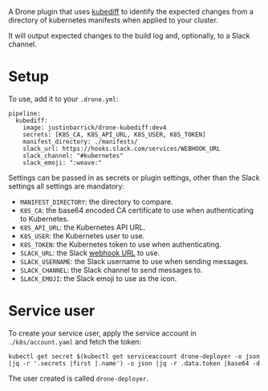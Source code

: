 A Drone plugin that uses [kubediff](https://github.com/weaveworks/kubediff) to identify
the expected changes from a directory of kubernetes manifests when applied to your cluster.

It will output expected changes to the build log and, optionally, to a Slack channel.

# Setup

To use, add it to your `.drone.yml`:

```
pipeline:
  kubediff:
    image: justinbarrick/drone-kubediff:dev4
    secrets: [K8S_CA, K8S_API_URL, K8S_USER, K8S_TOKEN]
    manifest_directory: ./manifests/
    slack_url: https://hooks.slack.com/services/WEBHOOK_URL
    slack_channel: "#kubernetes"
    slack_emoji: ":weave:"
```

Settings can be passed in as secrets or plugin settings, other than the Slack settings
all settings are mandatory:

* `MANIFEST_DIRECTORY`: the directory to compare.
* `K8S_CA`: the base64 encoded CA certificate to use when authenticating to Kubernetes.
* `K8S_API_URL`: the Kubernetes API URL.
* `K8S_USER`: the Kubernetes user to use.
* `K8S_TOKEN`: the Kubernetes token to use when authenticating.
* `SLACK_URL`: the Slack [webhook URL](https://api.slack.com/incoming-webhooks) to use.
* `SLACK_USERNAME`: the Slack username to use when sending messages.
* `SLACK_CHANNEL`: the Slack channel to send messages to.
* `SLACK_EMOJI`: the Slack emoji to use as the icon.

# Service user

To create your service user, apply the service account in `./k8s/account.yaml` and fetch
the token:

```
kubectl get secret $(kubectl get serviceaccount drone-deployer -o json |jq -r '.secrets |first |.name') -o json |jq -r .data.token |base64 -d
```

The user created is called `drone-deployer`.
